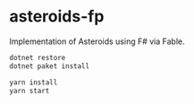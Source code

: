 # asteroids-fp

Implementation of Asteroids using F# via Fable.

```bash
dotnet restore
dotnet paket install

yarn install
yarn start
```

